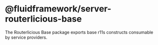 # @fluidframework/server-routerlicious-base

The Routerlicious Base package exports base r11s constructs consumable by service providers.